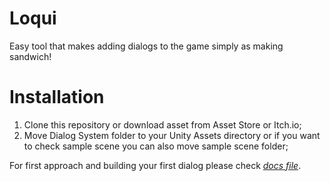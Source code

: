 # Loqui
Easy tool that makes adding dialogs to the game simply as making sandwich!


# Installation
1. Clone this repository or download asset from Asset Store or Itch.io;
2. Move Dialog System folder to your Unity Assets directory or if you want to check sample scene you can also move sample scene folder;

For first approach and building your first dialog please check [*docs file*](docs/FirstApproach.md). 

